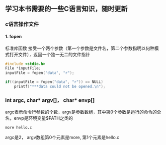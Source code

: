 
## 学习本书需要的一些C语言知识，随时更新

### c语言操作文件

#### 1. fopen
标准库函数 接受一个两个参数（第一个参数是文件名，第二个参数指明以何种模式打开文件），返回一个独一无二的文件指针

```c
#include <stdio.h>
File *inputFile;
inputFile = fopen("data", "r");

if((inputFile = fopen("data", "r")) == NULL)
    printf("***data could not be opened.\n");
```



### int argc, char* argv[]， char* envp[]
argc表示命令行参数的个数，argv是参数数组，其中第0个参数是运行的命令的全名，envp是环境变量$PATH之类的

```shell
more hello.c
```
argc是2， argv数组第0个元素是more, 第1个元素是hello.c
